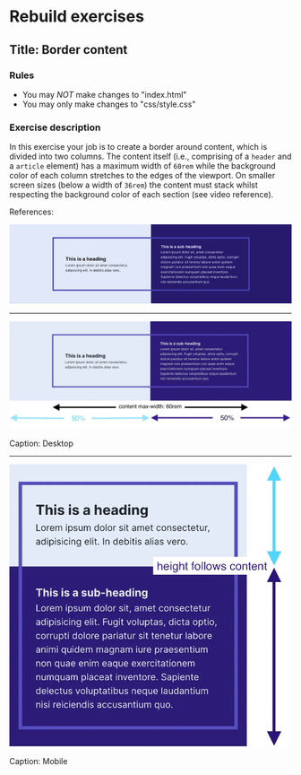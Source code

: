 # Rebuild exercises

## Title: Border content

### Rules

- You may _NOT_ make changes to "index.html"
- You may only make changes to "css/style.css"

### Exercise description

In this exercise your job is to create a border around content, which is divided into two columns. The content itself (i.e., comprising of a `header` and a `article` element) has a maximum width of `60rem` while the background color of each column stretches to the edges of the viewport. On smaller screen sizes (below a width of `36rem`) the content must stack whilst respecting the background color of each section (see video reference).

References:

![Border content](border-content.gif "border content reference")

---

![Border content](border-content.webp "border content")

Caption: Desktop

---

![Border content mobile](border-content-mobile.webp "border content mobile")

Caption: Mobile
